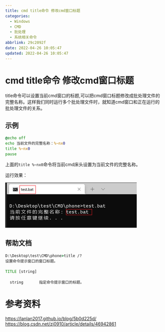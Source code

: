 ```yaml
---
title: cmd title命令 修改cmd窗口标题
categories:
  - Windows
  - CMD
  - 批处理
  - 系统相关命令
abbrlink: 29c2092f
date: 2022-04-26 10:05:47
updated: 2022-04-26 10:05:47
---
```

# cmd title命令 修改cmd窗口标题
title命令可以设置当前cmd窗口的标题,可以把cmd窗口标题修改成批处理文件的完整名称。这样我们同时运行多个批处理文件时，就知道cmd窗口和正在运行的批处理文件的关系。
<!-- more -->
## 示例
```bat test.bat
@echo off
echo 当前文件的完整名称：%~nx0
title %~nx0
pause
```
上面的`title %~nx0`命令将当前cmd床头设置为当前文件的完整名称。

运行效果：

![image-20220426101204728](https://raw.githubusercontent.com/lanlan2017/images/master/Blog/2022/04/20220426101204.png)

## 帮助文档
```cmd
D:\Desktop\test\CMD\phone>title /?
设置命令提示窗口的窗口标题。

TITLE [string]

  string       指定命令提示窗口的标题。
```

# 参考资料
https://lanlan2017.github.io/blog/5b0d225d/
https://blog.csdn.net/zj0910/article/details/46942861